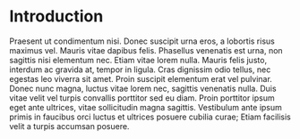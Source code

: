 # Introduction

Praesent ut condimentum nisi. Donec suscipit urna eros, a lobortis risus maximus vel. Mauris vitae dapibus felis. Phasellus venenatis est urna, non sagittis nisi elementum nec. Etiam vitae lorem nulla. Mauris felis justo, interdum ac gravida at, tempor in ligula. Cras dignissim odio tellus, nec egestas leo viverra sit amet. Proin suscipit elementum erat vel pulvinar. Donec nunc magna, luctus vitae lorem nec, sagittis venenatis nulla. Duis vitae velit vel turpis convallis porttitor sed eu diam. Proin porttitor ipsum eget ante ultrices, vitae sollicitudin magna sagittis. Vestibulum ante ipsum primis in faucibus orci luctus et ultrices posuere cubilia curae; Etiam facilisis velit a turpis accumsan posuere.
